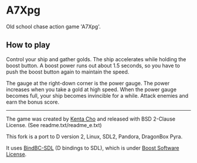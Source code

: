 # A7Xpg

Old school chase action game 'A7Xpg'.

## How to play

Control your ship and gather golds. The ship accelerates while holding the boost button. A boost power runs out about 1.5 seconds, so you have to push the boost button again to maintain the speed.

The gauge at the right-down corner is the power gauge. The power increases when you take a gold at high speed. When the power gauge becomes full, your ship becomes invincible for a while. Attack enemies and earn the bonus score.
<hr/>

The game was created by [Kenta Cho](https://www.asahi-net.or.jp/~cs8k-cyu/windows/a7xpg_e.html "Kenta Cho - A7Xpg") and released with BSD 2-Clause License. (See readme.txt/readme_e.txt)

This fork is a port to D version 2, Linux, SDL2, Pandora, DragonBox Pyra.

It uses [BindBC-SDL](https://github.com/BindBC/bindbc-sdl "BindBC-SDL") (D bindings to SDL), which is under [Boost Software License](https://www.boost.org/LICENSE_1_0.txt "Boost Software License").
